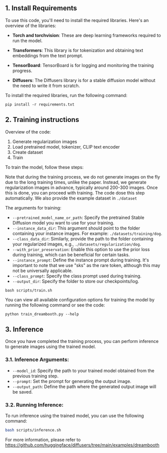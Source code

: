 ## 1. Install Requirements

To use this code, you'll need to install the required libraries. Here's an overview of the libraries:

- **Torch and torchvision**: These are deep learning frameworks required to run the model.

- **Transformers**: This library is for tokenization and obtaining text embeddings from the text prompt.

- **TensorBoard**: TensorBoard is for logging and monitoring the training progress.

- **Diffusers**: The Diffusers library is for a stable diffusion model without the need to write it from scratch.

To install the required libraries, run the following command:

```
pip install -r requirements.txt
```
## 2. Training instructions
Overview of the code:

1. Generate regularization images
2. Load pretrained model, tokenizer, CLIP text encoder
3. Create dataset
4. Train

To train the model, follow these steps:

Note that during the training process, we do not generate images on the fly due to the long training times, unlike the paper. Instead, we generate regularization images in advance, typically around 200-300 images. Once this is done, you can proceed with training. The code dose this step automatically. We also provide the example dataset in `./dataset`

The arguments for training:
   - `--pretrained_model_name_or_path`: Specify the pretrained Stable Diffusion model you want to use for your training.
   - `--instance_data_dir`: This argument should point to the folder containing your instance images. For example: `./datasets/training/dog`.
   - `--class_data_dir`: Similarly, provide the path to the folder containing your regularized images, e.g., `./datasets/regularization/dog`.
   - `--with_prior_preservation`: Enable this option to use the prior loss during training, which can be beneficial for certain tasks.
   - `--instance_prompt`: Define the instance prompt during training. It's important to note that we use "sks" as the rare token, although this may not be universally applicable.
   - `--class_prompt`: Specify the class prompt used during training.
   - `--output_dir`: Specify the folder to store our checkpoints/log. 

```
bash scripts/train.sh
```
You can view all available configuration options for training the model by running the following command or see the code:

```
python train_dreambooth.py --help
```

## 3. Inference

Once you have completed the training process, you can perform inference to generate images using the trained model. 
### 3.1. Inference Arguments:

- `--model_id`: Specify the path to your trained model obtained from the previous training step.
- `--prompt`: Set the prompt for generating the output image.
- `--output_path`: Define the path where the generated output image will be saved.

### 3.2. Running Inference:

To run inference using the trained model, you can use the following command:

```bash
bash scripts/inference.sh
```

For more information, please refer to 
https://github.com/huggingface/diffusers/tree/main/examples/dreambooth
